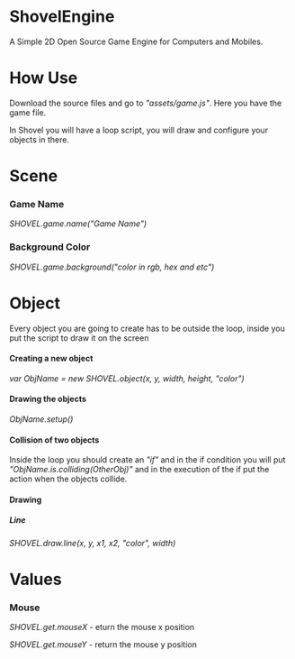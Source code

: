 # ShovelEngine

A Simple 2D Open Source Game Engine for Computers and Mobiles.

# How Use

Download the source files and go to _"assets/game.js"_. Here you have the game file.

In Shovel you will have a loop script, you will draw and configure your objects in there.

# Scene

### Game Name

_SHOVEL.game.name("Game Name")_

### Background Color

_SHOVEL.game.background("color in rgb, hex and etc")_

# Object

Every object you are going to create has to be outside the loop, inside you put the script to draw it on the screen

#### Creating a new object

_var ObjName = new SHOVEL.object(x, y, width, height, "color")_

#### Drawing the objects

_ObjName.setup()_

#### Collision of two objects

Inside the loop you should create an _"if"_ and in the if condition you will put _"ObjName.is.colliding(OtherObj)"_ and in the execution of the if put the action when the objects collide.

#### Drawing

##### Line

_SHOVEL.draw.line(x, y, x1, x2, "color", width)_

# Values

### Mouse

_SHOVEL.get.mouseX_  - eturn the mouse x position

_SHOVEL.get.mouseY_ - return the mouse y position

